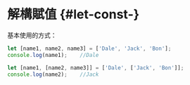 # 解構賦值 {#let-const-}

基本使用的方式：

```js
let [name1, name2, name3] = ['Dale', 'Jack', 'Bon'];
console.log(name1);    //Dale

let [name1, [name2, name3]] = ['Dale', ['Jack', 'Bon']];
console.log(name2);    //Jack
```



